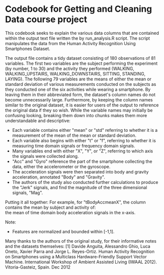 Codebook for Getting and Cleaning Data course project
=====================================================

This codebook seeks to explain the various data columns that are contained within the output text file written the by run_analysis.R script. The script manipulates the data from the Human Activity Recognition Using Smartphones Dataset.

The output file contains a tidy dataset consisting of 180 observations of 81 variables. The first two variables are the subject performing the experiment (by number, 1 to 30) and the activity they performed (WALKING, WALKING_UPSTAIRS, WALKING_DOWNSTAIRS, SITTING, STANDING, LAYING). The following 79 variables are the means of either the mean or standard deviation of various measurements conducted on the subjects as they conducted one of the six activities while wearing a smartphone. By leaving them in their abbreviated form, the dataset's column names do not become unnecessarily large. Furthermore, by keeping the column names similar to the original dataset, it is easier for users of the output to reference the original data if they so wish. While the variable names may initially be confusing looking, breaking them down into chunks makes them more understandable and descriptive:

* Each variable contains either "mean" or "std" referring to whether it is a measurement of the mean of the mean or standard deviation.
* Each variable also begins with either "t" or "f", referring to whether it is measuring time domain signals or frequency domain signals.
* Many variables end with either "X", "Y", or "Z", referring to which axis the signals were collected along.
* "Acc" and "Gyro" reference the part of the smartphone collecting the data, either the accelerometer or the gyroscope.
* The acceleration signals were then separated into body and gravity acceleration, annotated "Body" and "Gravity".
* The authors of the study also conducted further calculations to produce the "Jerk" signals, and find the magnitude of the three dimensional signals, "Mag".

Putting it all together:
For example, for "tBodyAccmeanX", the column contains the mean by subject and activity of:  
the mean of time domain body acceleration signals in the x-axis.

Note:
- Features are normalized and bounded within [-1,1].

Many thanks to the authors of the original study, for their informative notes and the datasets themselves:
[1] Davide Anguita, Alessandro Ghio, Luca Oneto, Xavier Parra and Jorge L. Reyes-Ortiz. Human Activity Recognition on Smartphones using a Multiclass Hardware-Friendly Support Vector Machine. International Workshop of Ambient Assisted Living (IWAAL 2012). Vitoria-Gasteiz, Spain. Dec 2012